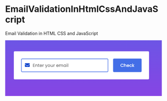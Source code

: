 # EmailValidationInHtmlCssAndJavaScript
Email Validation in HTML CSS and JavaScript

![](./img/capture.png)